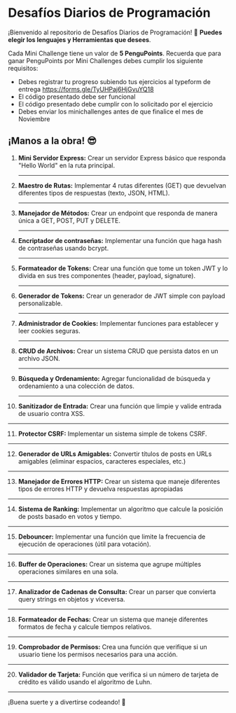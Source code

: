 # **Desafíos Diarios de Programación**

¡Bienvenido al repositorio de Desafíos Diarios de Programación! 🎉 **Puedes elegir los lenguajes y Herramientas que desees**.

Cada Mini Challenge tiene un valor de **5 PenguPoints**. Recuerda que para ganar PenguPoints por Mini Challenges debes cumplir los siguiente requisitos:

- Debes registrar tu progreso subiendo tus ejercicios al typeform de entrega https://forms.gle/TyUHPaj6HjGvuYQ18
- El código presentado debe ser funcional
- El código presentado debe cumplir con lo solicitado por el ejercicio
- Debes enviar los minichallenges antes de que finalice el mes de Noviembre

## **¡Manos a la obra!** 😎

1. **Mini Servidor Express:** Crear un servidor Express básico que responda "Hello World" en la ruta principal. 

   ---

2. **Maestro de Rutas:** Implementar 4 rutas diferentes (GET) que devuelvan diferentes tipos de respuestas (texto, JSON, HTML).

   ---

3. **Manejador de Métodos:** Crear un endpoint que responda de manera única a GET, POST, PUT y DELETE. 

   ---

4. **Encriptador de contraseñas:** Implementar una función que haga hash de contraseñas usando bcrypt.  

   ---

5. **Formateador de Tokens:** Crear una función que tome un token JWT y lo divida en sus tres componentes (header, payload, signature). 

   ---

6. **Generador de Tokens:** Crear un generador de JWT simple con payload personalizable. 

   ---
 
7. **Administrador de Cookies:** Implementar funciones para establecer y leer cookies seguras.
   
   ---

8. **CRUD de Archivos:** Crear un sistema CRUD que persista datos en un archivo JSON.  

   ---

9. **Búsqueda y Ordenamiento:** Agregar funcionalidad de búsqueda y ordenamiento a una colección de datos. 

   ---

10. **Sanitizador de Entrada:** Crear una función que limpie y valide entrada de usuario contra XSS.  

   ---
   
11. **Protector CSRF:** Implementar un sistema simple de tokens CSRF.  

   ---

12. **Generador de URLs Amigables:** Convertir títulos de posts en URLs amigables (eliminar espacios, caracteres especiales, etc.) 

   ---

13. **Manejador de Errores HTTP:** Crear un sistema que maneje diferentes tipos de errores HTTP y devuelva respuestas apropiadas 

   ---

14. **Sistema de Ranking:** Implementar un algoritmo que calcule la posición de posts basado en votos y tiempo.
   
   ---

15. **Debouncer:** Implementar una función que limite la frecuencia de ejecución de operaciones (útil para votación).

   ---

16. **Buffer de Operaciones:** Crear un sistema que agrupe múltiples operaciones similares en una sola.

   ---
 
17. **Analizador de Cadenas de Consulta:** Crear un parser que convierta query strings en objetos y viceversa.

   ---

18. **Formateador de Fechas:** Crear un sistema que maneje diferentes formatos de fecha y calcule tiempos relativos.

   ---

19. **Comprobador de Permisos:** Crea una función que verifique si un usuario tiene los permisos necesarios para una acción.

   ---

20. **Validador de Tarjeta:** Función que verifica si un número de tarjeta de crédito es válido usando el algoritmo de Luhn. 

   ---

¡Buena suerte y a divertirse codeando! 🐧


